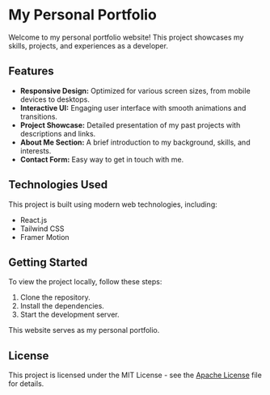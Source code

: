 # My Personal Portfolio

Welcome to my personal portfolio website! This project showcases my skills, projects, and experiences as a developer.

## Features

- **Responsive Design:** Optimized for various screen sizes, from mobile devices to desktops.
- **Interactive UI:** Engaging user interface with smooth animations and transitions.
- **Project Showcase:** Detailed presentation of my past projects with descriptions and links.
- **About Me Section:** A brief introduction to my background, skills, and interests.
- **Contact Form:** Easy way to get in touch with me.

## Technologies Used

This project is built using modern web technologies, including:

- React.js
- Tailwind CSS
- Framer Motion

## Getting Started

To view the project locally, follow these steps:

1.  Clone the repository.
2.  Install the dependencies.
3.  Start the development server.

This website serves as my personal portfolio.

## License

This project is licensed under the MIT License - see the [Apache License](LICENSE) file for details.
